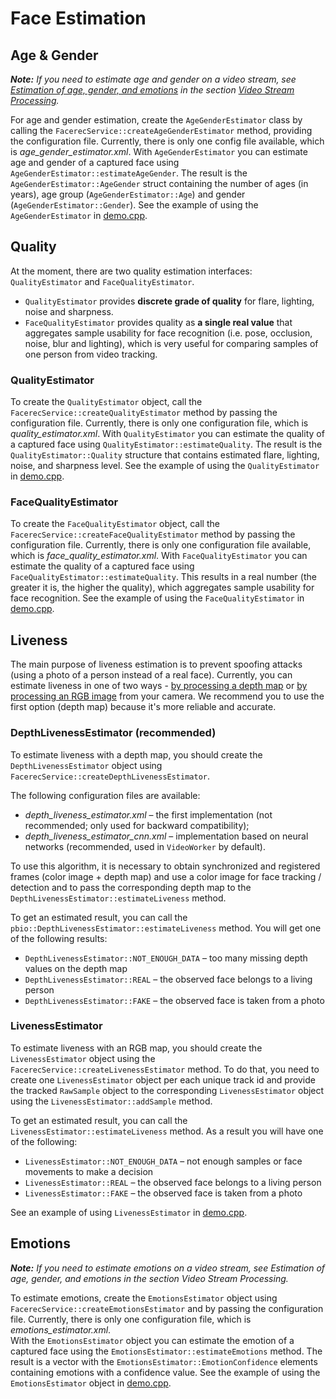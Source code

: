 # Face Estimation

## Age & Gender

_**Note:** If you need to estimate age and gender on a video stream, see [Estimation of age, gender, and emotions](video_stream_processing.md#estimation) in the section [Video Stream Processing](video_stream_processing.md)._

For age and gender estimation, create the `AgeGenderEstimator` class by calling the `FacerecService::createAgeGenderEstimator` method, providing the configuration file. Currently, there is only one config file available, which is *age_gender_estimator.xml*. With `AgeGenderEstimator` you can estimate age and gender of a captured face using `AgeGenderEstimator::estimateAgeGender`. The result is the `AgeGenderEstimator::AgeGender` struct containing the number of ages (in years), age group (`AgeGenderEstimator::Age`) and gender (`AgeGenderEstimator::Gender`). See the example of using the `AgeGenderEstimator` in [demo.cpp](../../examples/cpp/demo/demo.cpp).  

## Quality

At the moment, there are two quality estimation interfaces: `QualityEstimator` and `FaceQualityEstimator`. 
 * `QualityEstimator` provides **discrete grade of quality** for flare, lighting, noise and sharpness. 
 * `FaceQualityEstimator` provides quality as **a single real value** that aggregates sample usability for face recognition (i.e. pose, occlusion, noise, blur and lighting), which is very useful for comparing samples of one person from video tracking.  

### QualityEstimator

To create the `QualityEstimator` object, call the `FacerecService::createQualityEstimator` method by passing the configuration file. Currently, there is only one configuration file, which is *quality_estimator.xml*. With `QualityEstimator` you can estimate the quality of a captured face using `QualityEstimator::estimateQuality`. The result is the `QualityEstimator::Quality` structure that contains estimated flare, lighting, noise, and sharpness level. See the example of using the `QualityEstimator` in [demo.cpp](../../examples/cpp/demo/demo.cpp).

### FaceQualityEstimator

To create the `FaceQualityEstimator` object, call the `FacerecService::createFaceQualityEstimator` method by passing the configuration file. Currently, there is only one configuration file available, which is *face_quality_estimator.xml*. With `FaceQualityEstimator` you can estimate the quality of a captured face using `FaceQualityEstimator::estimateQuality`. This results in a real number (the greater it is, the higher the quality), which aggregates sample usability for face recognition. See the example of using the `FaceQualityEstimator` in [demo.cpp](../../examples/cpp/demo/demo.cpp).

## Liveness

The main purpose of liveness estimation is to prevent spoofing attacks (using a photo of a person instead of a real face). Currently, you can estimate liveness in one of two ways - [by processing a depth map](#depthlivenessestimator(recommended)) or [by processing an RGB image](#livenessestimator) from your camera. We recommend you to use the first option (depth map) because it's more reliable and accurate.

### DepthLivenessEstimator (recommended)

To estimate liveness with a depth map, you should create the `DepthLivenessEstimator` object using `FacerecService::createDepthLivenessEstimator`.

The following configuration files are available:
  * *depth_liveness_estimator.xml* – the first implementation (not recommended; only used for backward compatibility);
  * *depth_liveness_estimator_cnn.xml* – implementation based on neural networks (recommended, used in `VideoWorker` by default).

To use this algorithm, it is necessary to obtain synchronized and registered frames (color image + depth map) and use a color image for face tracking / detection and to pass the corresponding depth map to the `DepthLivenessEstimator::estimateLiveness` method.

To get an estimated result, you can call the `pbio::DepthLivenessEstimator::estimateLiveness` method. You will get one of the following results:
  * `DepthLivenessEstimator::NOT_ENOUGH_DATA` – too many missing depth values on the depth map
  * `DepthLivenessEstimator::REAL` – the observed face belongs to a living person
  * `DepthLivenessEstimator::FAKE` – the observed face is taken from a photo

### LivenessEstimator

To estimate liveness with an RGB map, you should create the `LivenessEstimator` object using the `FacerecService::createLivenessEstimator` method. To do that, you need to create one `LivenessEstimator` object per each unique track id and provide the tracked `RawSample` object to the corresponding `LivenessEstimator` object using the `LivenessEstimator::addSample` method.

To get an estimated result, you can call the `LivenessEstimator::estimateLiveness` method. As a result you will have one of the following:
  * `LivenessEstimator::NOT_ENOUGH_DATA` – not enough samples or face movements to make a decision
  * `LivenessEstimator::REAL` – the observed face belongs to a living person
  * `LivenessEstimator::FAKE` – the observed face is taken from a photo

See an example of using `LivenessEstimator` in [demo.cpp](../../examples/cpp/demo/demo.cpp).

## Emotions

_**Note:** If you need to estimate emotions on a video stream, see Estimation of age, gender, and emotions in the section Video Stream Processing._

To estimate emotions, create the `EmotionsEstimator` object using `FacerecService::createEmotionsEstimator` and by passing the configuration file. Currently, there is only one configuration file, which is *emotions_estimator.xml*.  
With the `EmotionsEstimator` object you can estimate the emotion of a captured face using the `EmotionsEstimator::estimateEmotions` method. The result is a vector with the `EmotionsEstimator::EmotionConfidence` elements containing emotions with a confidence value. See the example of using the `EmotionsEstimator` object in [demo.cpp](../../examples/cpp/demo/demo.cpp).
